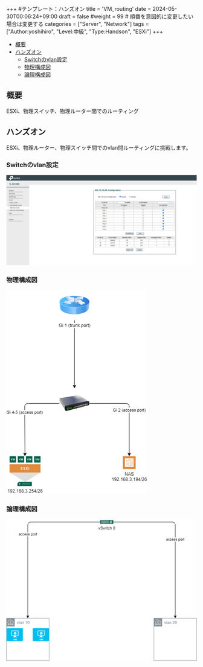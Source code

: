 +++
#テンプレート：ハンズオン
title = 'VM_routing'
date = 2024-05-30T00:06:24+09:00
draft = false
#weight = 99 # 順番を意図的に変更したい場合は変更する
categories = ["Server", "Network"]
tags = ["Author:yoshihiro", "Level:中級", "Type:Handson", "ESXi"]
+++

- [概要](#概要)
- [ハンズオン](#ハンズオン)
  - [Switchのvlan設定](#switchのvlan設定)
  - [物理構成図](#物理構成図)
  - [論理構成図](#論理構成図)

## 概要
ESXi、物理スイッチ、物理ルーター間でのルーティング


## ハンズオン
ESXi、物理ルーター、物理スイッチ間でのvlan間ルーティングに挑戦します。

### Switchのvlan設定
![TP-Link(Switch)](../../static/img/VM_routing/Switch_config.png)


### 物理構成図
![物理構成図](../../static/img/VM_routing/物理構成図.png)


### 論理構成図
![論理構成図](../../static/img/VM_routing/論理構成図.png)